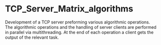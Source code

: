 # TCP_Server_Matrix_algorithms

Development of a TCP server preforming various algorithmic operations.
The algorithmic operations and the handling of server clients are performed in parallel via multithreading.
At the end of each operation a client gets the output of the relevant task.
